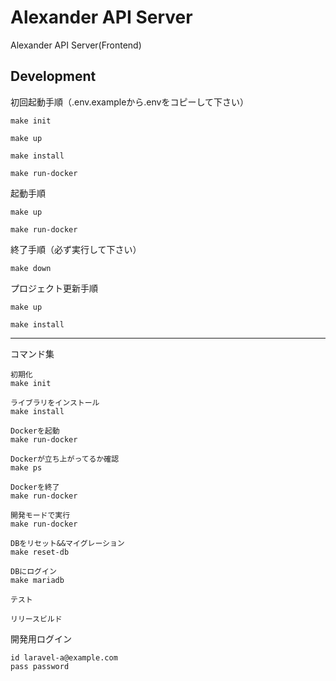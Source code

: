 # Alexander API Server

Alexander API Server(Frontend)

## Development
初回起動手順（.env.exampleから.envをコピーして下さい）
```
make init

make up

make install

make run-docker
```

起動手順
```
make up

make run-docker
```

終了手順（必ず実行して下さい）
```
make down
```

プロジェクト更新手順
```
make up

make install
```

---

コマンド集
```
初期化
make init

ライブラリをインストール
make install

Dockerを起動
make run-docker

Dockerが立ち上がってるか確認
make ps

Dockerを終了
make run-docker

開発モードで実行
make run-docker

DBをリセット&&マイグレーション
make reset-db

DBにログイン
make mariadb

テスト

リリースビルド
```

開発用ログイン
```
id laravel-a@example.com
pass password
```